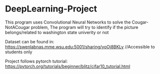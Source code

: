 # DeepLearning-Project

This program uses Convolutional Neural Networks to solve the Cougar-NotACougar problem, The program will try to identify if the picture belongs/related to washington state univerity or not

Dataset can be found in: https://swenlabnas.mme.wsu.edu:5001/sharing/yoOj8BKLy //Accessible to students only

Project follows pytorch tutorial: https://pytorch.org/tutorials/beginner/blitz/cifar10_tutorial.html

